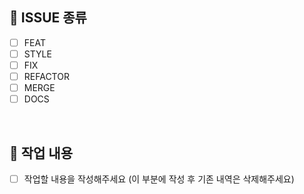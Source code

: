 ## 💛 ISSUE 종류

- [ ] FEAT
- [ ] STYLE
- [ ] FIX
- [ ] REFACTOR
- [ ] MERGE
- [ ] DOCS

<br/>

## 💚 작업 내용

- [ ] 작업할 내용을 작성해주세요 (이 부분에 작성 후 기존 내역은 삭제해주세요)

<br/>
